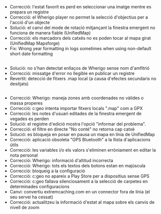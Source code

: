 ##
- Correcció: l'estat favorit es perd en seleccionar una imatge mentre es prepara un registre
- Correcció: el Wherigo player no permet la selecció d'objectius per a l'acció d'un objecte
- Solució: el canvi del mode de rotació mitjançant la finestra emergent no funciona de manera fiable (UnifiedMap)
- Correcció: els marcadors dels catxés no es poden tocar al mapa girat (UnifiedMap Mapsforge)
- Fix: Wrong year formatting in logs sometimes when using non-default short date formatting

##
- Solució: no s'han detectat enllaços de Wherigo sense nom d'amfitrió
- Correcció: missatge d'error no llegible en publicar un registre
- Revertit: detecció de fitxers .map local (a causa d'efectes secundaris no desitjats)

##
- Correcció: Wherigo: maneja zones amb coordenades no vàlides o massa properes
- Correcció: c:geo intenta importar fitxers locals ".map" com a GPX
- Correcció: les notes d'usuari editades de la finestra emergent de vegades es perden
- Solució: el registre d'edició mostra l'opció "informar del problema".
- Correcció: el filtre en directe "No conté" no retorna cap catxé
- Solució: es bloqueja en posar en pausa un mapa en línia de UnifiedMap
- Correcció: aplicació obsoleta "GPS Bluetooth" a la llista d'aplicacions útils
- Correcció: les variables i/o els valors s'eliminen erròniament en editar la nota personal
- Correcció: Wherigo: informació d'altitud incorrecta
- Correcció: Wherigo: tots els textos dels botons estan en majúscula
- Correcció: bloqueig a la configuració
- Correcció: c:geo no apareix a Play Store per a dispositius sense GPS
- Correcció: c:geo fallava silenciosament a la selecció de carpetes en determinades configuracions
- Canvi: convertiu extremcaching.com en un connector fora de línia (el seu servei ha cessat)
- Correcció: actualitzeu la informació d'estat al mapa sobre els canvis de nivell de zoom
